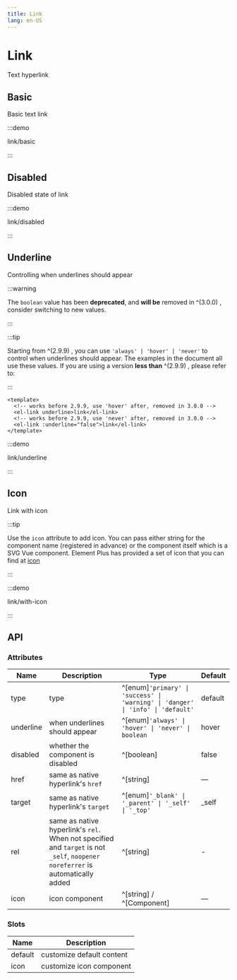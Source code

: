 ```yaml
---
title: Link
lang: en-US
---
```


# Link

Text hyperlink

## Basic

Basic text link

:::demo

link/basic

:::

## Disabled

Disabled state of link

:::demo

link/disabled

:::

## Underline

Controlling when underlines should appear

:::warning

The `boolean` value has been **deprecated**, and **will be** removed in ^(3.0.0) , consider switching to new values.

:::

:::tip

Starting from ^(2.9.9) , you can use `'always' | 'hover' | 'never'` to control when underlines should appear. The examples in the document all use these values. If you are using a version **less than** ^(2.9.9) , please refer to:

:::

```vue
<template>
  <!-- works before 2.9.9, use 'hover' after, removed in 3.0.0 -->
  <el-link underline>link</el-link>
  <!-- works before 2.9.9, use 'never' after, removed in 3.0.0 -->
  <el-link :underline="false">link</el-link>
</template>
```

:::demo

link/underline

:::

## Icon

Link with icon

:::tip

Use the `icon` attribute to add icon. You can pass either string for the component name (registered in advance) or the component itself which is a SVG Vue component. Element Plus has provided a set of icon that you can find at [icon](/en-US/component/icon)

:::

:::demo

link/with-icon

:::

## API

### Attributes

| Name      | Description                                                                                                                    | Type                                                                            | Default |
| --------- | ------------------------------------------------------------------------------------------------------------------------------ | ------------------------------------------------------------------------------- | ------- |
| type      | type                                                                                                                           | ^[enum]`'primary' \| 'success' \| 'warning' \| 'danger' \| 'info' \| 'default'` | default |
| underline | when underlines should appear                                                                                                  | ^[enum]`'always' \| 'hover' \| 'never' \| boolean`                              | hover   |
| disabled  | whether the component is disabled                                                                                              | ^[boolean]                                                                      | false   |
| href      | same as native hyperlink's `href`                                                                                              | ^[string]                                                                       | —       |
| target    | same as native hyperlink's `target`                                                                                            | ^[enum]`'_blank' \| '_parent' \| '_self' \| '_top'`                             | \_self  |
| rel       | same as native hyperlink's `rel`. When not specified and `target` is not `_self`, `noopener noreferrer` is automatically added | ^[string]                                                                       | -       |
| icon      | icon component                                                                                                                 | ^[string] / ^[Component]                                                        | —       |

### Slots

| Name    | Description               |
| ------- | ------------------------- |
| default | customize default content |
| icon    | customize icon component  |
